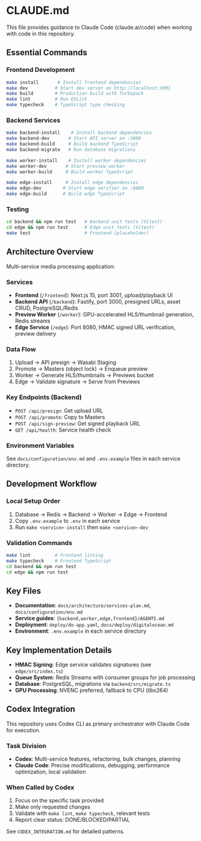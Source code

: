 # CLAUDE.md

This file provides guidance to Claude Code (claude.ai/code) when working with code in this repository.

## Essential Commands

### Frontend Development
```bash
make install       # Install frontend dependencies
make dev          # Start dev server on http://localhost:3001
make build        # Production build with Turbopack
make lint         # Run ESLint
make typecheck    # TypeScript type checking
```

### Backend Services
```bash
make backend-install    # Install backend dependencies
make backend-dev       # Start API server on :3000
make backend-build     # Build backend TypeScript
make backend-migrate   # Run database migrations

make worker-install    # Install worker dependencies
make worker-dev       # Start preview worker
make worker-build     # Build worker TypeScript

make edge-install     # Install edge dependencies
make edge-dev        # Start edge verifier on :8080
make edge-build      # Build edge TypeScript
```

### Testing
```bash
cd backend && npm run test   # Backend unit tests (Vitest)
cd edge && npm run test      # Edge unit tests (Vitest)
make test                    # Frontend (placeholder)
```

## Architecture Overview

Multi-service media processing application:

### Services
- **Frontend** (`/frontend`): Next.js 15, port 3001, upload/playback UI
- **Backend API** (`/backend`): Fastify, port 3000, presigned URLs, asset CRUD, PostgreSQL/Redis
- **Preview Worker** (`/worker`): GPU-accelerated HLS/thumbnail generation, Redis streams
- **Edge Service** (`/edge`): Port 8080, HMAC signed URL verification, preview delivery

### Data Flow
1. Upload → API presign → Wasabi Staging
2. Promote → Masters (object lock) → Enqueue preview
3. Worker → Generate HLS/thumbnails → Previews bucket
4. Edge → Validate signature → Serve from Previews

### Key Endpoints (Backend)
- `POST /api/presign`: Get upload URL
- `POST /api/promote`: Copy to Masters
- `POST /api/sign-preview`: Get signed playback URL
- `GET /api/health`: Service health check

### Environment Variables
See `docs/configuration/env.md` and `.env.example` files in each service directory.

## Development Workflow

### Local Setup Order
1. Database → Redis → Backend → Worker → Edge → Frontend
2. Copy `.env.example` to `.env` in each service
3. Run `make <service>-install` then `make <service>-dev`

### Validation Commands
```bash
make lint         # Frontend linting
make typecheck    # Frontend TypeScript
cd backend && npm run test
cd edge && npm run test
```

## Key Files

- **Documentation**: `docs/architecture/services-plan.md`, `docs/configuration/env.md`
- **Service guides**: `{backend,worker,edge,frontend}/AGENTS.md`
- **Deployment**: `deploy/do-app.yaml`, `docs/deploy/digitalocean.md`
- **Environment**: `.env.example` in each service directory

## Key Implementation Details

- **HMAC Signing**: Edge service validates signatures (see `edge/src/index.ts`)
- **Queue System**: Redis Streams with consumer groups for job processing
- **Database**: PostgreSQL, migrations via `backend/src/migrate.ts`
- **GPU Processing**: NVENC preferred, fallback to CPU (libx264)

## Codex Integration

This repository uses Codex CLI as primary orchestrator with Claude Code for execution.

### Task Division
- **Codex**: Multi-service features, refactoring, bulk changes, planning
- **Claude Code**: Precise modifications, debugging, performance optimization, local validation

### When Called by Codex
1. Focus on the specific task provided
2. Make only requested changes
3. Validate with `make lint`, `make typecheck`, relevant tests
4. Report clear status: DONE/BLOCKED/PARTIAL

See `CODEX_INTEGRATION.md` for detailed patterns.